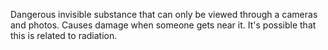 Dangerous invisible substance that can only be viewed through a cameras and photos.
Causes damage when someone gets near it.
It's possible that this is related to radiation.